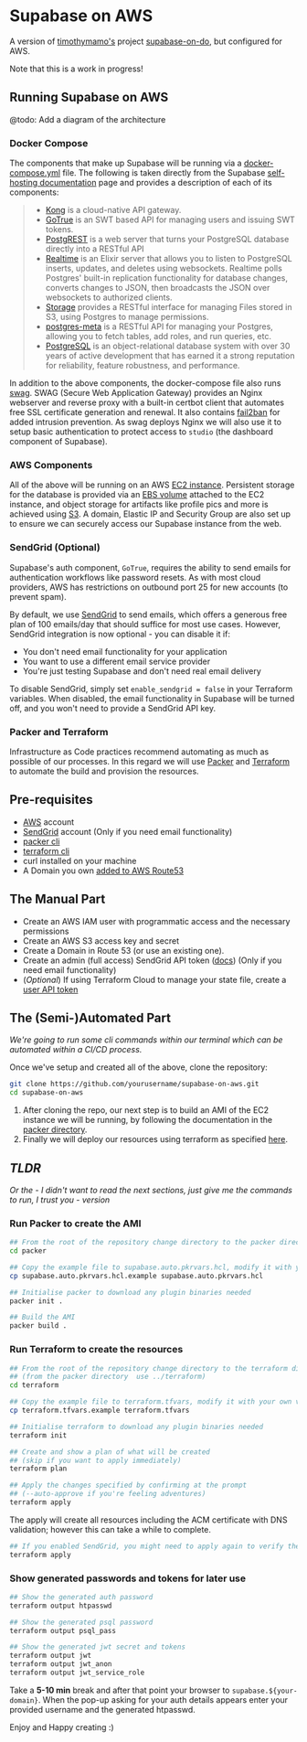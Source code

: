 # Supabase on AWS

A version of [timothymamo's](https://github.com/timothymamo) project [supabase-on-do](https://github.com/digitalocean/supabase-on-do), but configured for AWS.

Note that this is a work in progress!

## Running Supabase on AWS

@todo: Add a diagram of the architecture

### Docker Compose

The components that make up Supabase will be running via a [docker-compose.yml](./packer/supabase/docker-compose.yml) file. The following is taken directly from the Supabase [self-hosting documentation](https://supabase.com/docs/guides/self-hosting) page and provides a description of each of its components:

> - [Kong](https://github.com/Kong/kong) is a cloud-native API gateway.
> - [GoTrue](https://github.com/netlify/gotrue) is an SWT based API for managing users and issuing SWT tokens.
> - [PostgREST](http://postgrest.org/) is a web server that turns your PostgreSQL database directly into a RESTful API
> - [Realtime](https://github.com/supabase/realtime) is an Elixir server that allows you to listen to PostgreSQL inserts, updates, and deletes using websockets. Realtime polls Postgres' built-in replication functionality for database changes, converts changes to JSON, then broadcasts the JSON over websockets to authorized clients.
> - [Storage](https://github.com/supabase/storage-api) provides a RESTful interface for managing Files stored in S3, using Postgres to manage permissions.
> - [postgres-meta](https://github.com/supabase/postgres-meta) is a RESTful API for managing your Postgres, allowing you to fetch tables, add roles, and run queries, etc.
> - [PostgreSQL](https://www.postgresql.org/) is an object-relational database system with over 30 years of active development that has earned it a strong reputation for reliability, feature robustness, and performance.

In addition to the above components, the docker-compose file also runs [swag](https://docs.linuxserver.io/general/swag). SWAG (Secure Web Application Gateway) provides an Nginx webserver and reverse proxy with a built-in certbot client that automates free SSL certificate generation and renewal. It also contains [fail2ban](https://www.fail2ban.org/wiki/index.php/Main_Page) for added intrusion prevention. As swag deploys Nginx we will also use it to setup basic authentication to protect access to `studio` (the dashboard component of Supabase).

### AWS Components

All of the above will be running on an AWS [EC2 instance](https://aws.amazon.com/ec2/). Persistent storage for the database is provided via an [EBS volume](https://aws.amazon.com/ebs/) attached to the EC2 instance, and object storage for artifacts like profile pics and more is achieved using [S3](https://aws.amazon.com/s3/). A domain, Elastic IP and Security Group are also set up to ensure we can securely access our Supabase instance from the web.

### SendGrid (Optional)

Supabase's auth component, `GoTrue`, requires the ability to send emails for authentication workflows like password resets. As with most cloud providers, AWS has restrictions on outbound port 25 for new accounts (to prevent spam).

By default, we use [SendGrid](https://sendgrid.com/) to send emails, which offers a generous free plan of 100 emails/day that should suffice for most use cases. However, SendGrid integration is now optional - you can disable it if:

- You don't need email functionality for your application
- You want to use a different email service provider
- You're just testing Supabase and don't need real email delivery

To disable SendGrid, simply set `enable_sendgrid = false` in your Terraform variables. When disabled, the email functionality in Supabase will be turned off, and you won't need to provide a SendGrid API key.

### Packer and Terraform

Infrastructure as Code practices recommend automating as much as possible of our processes. In this regard we will use [Packer](https://www.packer.io/) and [Terraform](https://www.terraform.io/) to automate the build and provision the resources.

## Pre-requisites

- [AWS](https://aws.amazon.com/) account
- [SendGrid](https://app.sendgrid.com/login/) account (Only if you need email functionality)
- [packer cli](https://developer.hashicorp.com/packer/tutorials/docker-get-started/get-started-install-cli)
- [terraform cli](https://developer.hashicorp.com/terraform/tutorials/aws-get-started/install-cli)
- curl installed on your machine
- A Domain you own [added to AWS Route53](https://docs.aws.amazon.com/Route53/latest/DeveloperGuide/domain-register.html)

## The Manual Part

- Create an AWS IAM user with programmatic access and the necessary permissions
- Create an AWS S3 access key and secret
- Create a Domain in Route 53 (or use an existing one).
- Create an admin (full access) SendGrid API token ([docs](https://docs.sendgrid.com/for-developers/sending-email/brite-verify#creating-a-new-api-key)) (Only if you need email functionality)
- (_Optional_) If using Terraform Cloud to manage your state file, create a [user API token](https://app.terraform.io/app/settings/tokens)

## The (Semi-)Automated Part
_We're going to run some cli commands within our terminal which can be automated within a CI/CD process._

Once we've setup and created all of the above, clone the repository:
```bash
git clone https://github.com/yourusername/supabase-on-aws.git
cd supabase-on-aws
```

1. After cloning the repo, our next step is to build an AMI of the EC2 instance we will be running, by following the documentation in the [packer directory](./packer).
2. Finally we will deploy our resources using terraform as specified [here](./terraform).

## _TLDR_
_Or the - I didn't want to read the next sections, just give me the commands to run, I trust you - version_

### Run Packer to create the AMI

```bash
## From the root of the repository change directory to the packer directory
cd packer

## Copy the example file to supabase.auto.pkrvars.hcl, modify it with your own variables and save
cp supabase.auto.pkrvars.hcl.example supabase.auto.pkrvars.hcl
```

```bash
## Initialise packer to download any plugin binaries needed
packer init .

## Build the AMI
packer build .
```

### Run Terraform to create the resources

```bash
## From the root of the repository change directory to the terraform directory
## (from the packer directory  use ../terraform)
cd terraform

## Copy the example file to terraform.tfvars, modify it with your own variables and save
cp terraform.tfvars.example terraform.tfvars
```

```bash
## Initialise terraform to download any plugin binaries needed
terraform init

## Create and show a plan of what will be created
## (skip if you want to apply immediately)
terraform plan

## Apply the changes specified by confirming at the prompt
## (--auto-approve if you're feeling adventures)
terraform apply
```

The apply will create all resources including the ACM certificate with DNS validation; however this can take a while to complete.

```bash
## If you enabled SendGrid, you might need to apply again to verify the SendGrid components
terraform apply
```

### Show generated passwords and tokens for later use

```bash
## Show the generated auth password
terraform output htpasswd

## Show the generated psql password
terraform output psql_pass

## Show the generated jwt secret and tokens
terraform output jwt
terraform output jwt_anon
terraform output jwt_service_role
```

Take a **5-10 min** break and after that point your browser to `supabase.${your-domain}`. When the pop-up asking for your auth details appears enter your provided username and the generated htpasswd.

Enjoy and Happy creating :)
